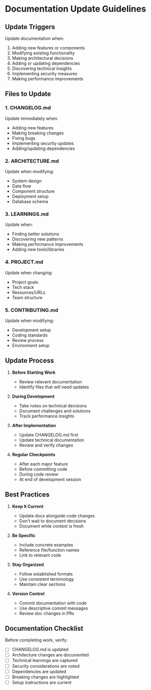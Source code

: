 # Documentation Update Guidelines

## Update Triggers
Update documentation when:
1. Adding new features or components
2. Modifying existing functionality
3. Making architectural decisions
4. Adding or updating dependencies
5. Discovering technical insights
6. Implementing security measures
7. Making performance improvements

## Files to Update

### 1. CHANGELOG.md
Update immediately when:
- Adding new features
- Making breaking changes
- Fixing bugs
- Implementing security updates
- Adding/updating dependencies

### 2. ARCHITECTURE.md
Update when modifying:
- System design
- Data flow
- Component structure
- Deployment setup
- Database schema

### 3. LEARNINGS.md
Update when:
- Finding better solutions
- Discovering new patterns
- Making performance improvements
- Adding new tools/libraries

### 4. PROJECT.md
Update when changing:
- Project goals
- Tech stack
- Resources/URLs
- Team structure

### 5. CONTRIBUTING.md
Update when modifying:
- Development setup
- Coding standards
- Review process
- Environment setup

## Update Process
1. **Before Starting Work**
   - Review relevant documentation
   - Identify files that will need updates

2. **During Development**
   - Take notes on technical decisions
   - Document challenges and solutions
   - Track performance insights

3. **After Implementation**
   - Update CHANGELOG.md first
   - Update technical documentation
   - Review and verify changes

4. **Regular Checkpoints**
   - After each major feature
   - Before committing code
   - During code review
   - At end of development session

## Best Practices
1. **Keep It Current**
   - Update docs alongside code changes
   - Don't wait to document decisions
   - Document while context is fresh

2. **Be Specific**
   - Include concrete examples
   - Reference file/function names
   - Link to relevant code

3. **Stay Organized**
   - Follow established formats
   - Use consistent terminology
   - Maintain clear sections

4. **Version Control**
   - Commit documentation with code
   - Use descriptive commit messages
   - Review doc changes in PRs

## Documentation Checklist
Before completing work, verify:
- [ ] CHANGELOG.md is updated
- [ ] Architecture changes are documented
- [ ] Technical learnings are captured
- [ ] Security considerations are noted
- [ ] Dependencies are updated
- [ ] Breaking changes are highlighted
- [ ] Setup instructions are current
